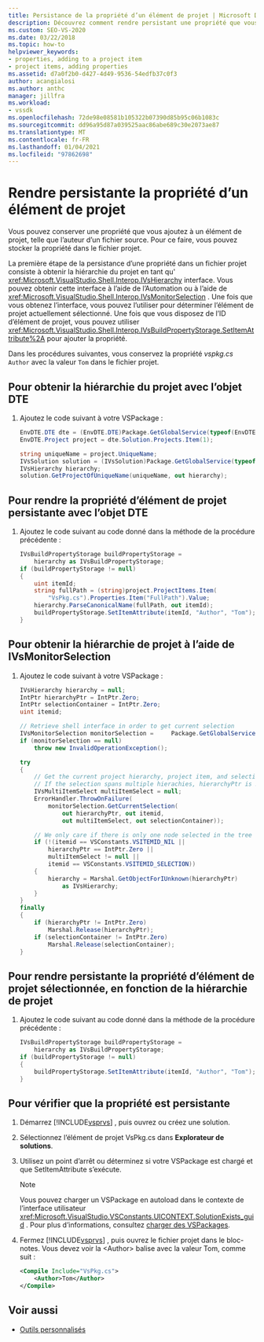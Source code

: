 ```yaml
---
title: Persistance de la propriété d’un élément de projet | Microsoft Docs
description: Découvrez comment rendre persistant une propriété que vous ajoutez à un élément de projet en stockant la propriété dans le fichier projet dans votre type de projet étendu.
ms.custom: SEO-VS-2020
ms.date: 03/22/2018
ms.topic: how-to
helpviewer_keywords:
- properties, adding to a project item
- project items, adding properties
ms.assetid: d7a0f2b0-d427-4d49-9536-54edfb37c0f3
author: acangialosi
ms.author: anthc
manager: jillfra
ms.workload:
- vssdk
ms.openlocfilehash: 72de98e08581b105322b07390d85b95c06b1083c
ms.sourcegitcommit: dd96a95d87a039525aac86abe689c30e2073ae87
ms.translationtype: MT
ms.contentlocale: fr-FR
ms.lasthandoff: 01/04/2021
ms.locfileid: "97862698"
---
```

# <a name="persist-the-property-of-a-project-item"></a>Rendre persistante la propriété d’un élément de projet
Vous pouvez conserver une propriété que vous ajoutez à un élément de projet, telle que l’auteur d’un fichier source. Pour ce faire, vous pouvez stocker la propriété dans le fichier projet.

 La première étape de la persistance d’une propriété dans un fichier projet consiste à obtenir la hiérarchie du projet en tant qu' <xref:Microsoft.VisualStudio.Shell.Interop.IVsHierarchy> interface. Vous pouvez obtenir cette interface à l’aide de l’Automation ou à l’aide de <xref:Microsoft.VisualStudio.Shell.Interop.IVsMonitorSelection> . Une fois que vous obtenez l’interface, vous pouvez l’utiliser pour déterminer l’élément de projet actuellement sélectionné. Une fois que vous disposez de l’ID d’élément de projet, vous pouvez utiliser <xref:Microsoft.VisualStudio.Shell.Interop.IVsBuildPropertyStorage.SetItemAttribute%2A> pour ajouter la propriété.

 Dans les procédures suivantes, vous conservez la propriété *vspkg.cs* `Author` avec la valeur `Tom` dans le fichier projet.

## <a name="to-obtain-the-project-hierarchy-with-the-dte-object"></a>Pour obtenir la hiérarchie du projet avec l’objet DTE

1. Ajoutez le code suivant à votre VSPackage :

    ```csharp
    EnvDTE.DTE dte = (EnvDTE.DTE)Package.GetGlobalService(typeof(EnvDTE.DTE));
    EnvDTE.Project project = dte.Solution.Projects.Item(1);

    string uniqueName = project.UniqueName;
    IVsSolution solution = (IVsSolution)Package.GetGlobalService(typeof(SVsSolution));
    IVsHierarchy hierarchy;
    solution.GetProjectOfUniqueName(uniqueName, out hierarchy);
    ```

## <a name="to-persist-the-project-item-property-with-the-dte-object"></a>Pour rendre la propriété d’élément de projet persistante avec l’objet DTE

1. Ajoutez le code suivant au code donné dans la méthode de la procédure précédente :

    ```csharp
    IVsBuildPropertyStorage buildPropertyStorage =
        hierarchy as IVsBuildPropertyStorage;
    if (buildPropertyStorage != null)
    {
        uint itemId;
        string fullPath = (string)project.ProjectItems.Item(
            "VsPkg.cs").Properties.Item("FullPath").Value;
        hierarchy.ParseCanonicalName(fullPath, out itemId);
        buildPropertyStorage.SetItemAttribute(itemId, "Author", "Tom");
    }
    ```

## <a name="to-obtain-the-project-hierarchy-using-ivsmonitorselection"></a>Pour obtenir la hiérarchie de projet à l’aide de IVsMonitorSelection

1. Ajoutez le code suivant à votre VSPackage :

    ```csharp
    IVsHierarchy hierarchy = null;
    IntPtr hierarchyPtr = IntPtr.Zero;
    IntPtr selectionContainer = IntPtr.Zero;
    uint itemid;

    // Retrieve shell interface in order to get current selection
    IVsMonitorSelection monitorSelection =     Package.GetGlobalService(typeof(SVsShellMonitorSelection)) as     IVsMonitorSelection;
    if (monitorSelection == null)
        throw new InvalidOperationException();

    try
    {
        // Get the current project hierarchy, project item, and selection container for the current selection
        // If the selection spans multiple hierachies, hierarchyPtr is Zero
        IVsMultiItemSelect multiItemSelect = null;
        ErrorHandler.ThrowOnFailure(
            monitorSelection.GetCurrentSelection(
                out hierarchyPtr, out itemid,
                out multiItemSelect, out selectionContainer));

        // We only care if there is only one node selected in the tree
        if (!(itemid == VSConstants.VSITEMID_NIL ||
            hierarchyPtr == IntPtr.Zero ||
            multiItemSelect != null ||
            itemid == VSConstants.VSITEMID_SELECTION))
        {
            hierarchy = Marshal.GetObjectForIUnknown(hierarchyPtr)
                as IVsHierarchy;
        }
    }
    finally
    {
        if (hierarchyPtr != IntPtr.Zero)
            Marshal.Release(hierarchyPtr);
        if (selectionContainer != IntPtr.Zero)
            Marshal.Release(selectionContainer);
    }
    ```

## <a name="to-persist-the-selected-project-item-property-given-the-project-hierarchy"></a>Pour rendre persistante la propriété d’élément de projet sélectionnée, en fonction de la hiérarchie de projet

1. Ajoutez le code suivant au code donné dans la méthode de la procédure précédente :

    ```csharp
    IVsBuildPropertyStorage buildPropertyStorage =
        hierarchy as IVsBuildPropertyStorage;
    if (buildPropertyStorage != null)
    {
        buildPropertyStorage.SetItemAttribute(itemId, "Author", "Tom");
    }
    ```

## <a name="to-verify-that-the-property-is-persisted"></a>Pour vérifier que la propriété est persistante

1. Démarrez [!INCLUDE[vsprvs](../code-quality/includes/vsprvs_md.md)] , puis ouvrez ou créez une solution.

2. Sélectionnez l’élément de projet VsPkg.cs dans **Explorateur de solutions**.

3. Utilisez un point d’arrêt ou déterminez si votre VSPackage est chargé et que SetItemAttribute s’exécute.

   > [!NOTE]
   > Vous pouvez charger un VSPackage en autoload dans le contexte de l’interface utilisateur <xref:Microsoft.VisualStudio.VSConstants.UICONTEXT.SolutionExists_guid> . Pour plus d’informations, consultez [charger des VSPackages](../extensibility/loading-vspackages.md).

4. Fermez [!INCLUDE[vsprvs](../code-quality/includes/vsprvs_md.md)] , puis ouvrez le fichier projet dans le bloc-notes. Vous devez voir la \<Author> balise avec la valeur Tom, comme suit :

   ```xml
   <Compile Include="VsPkg.cs">
       <Author>Tom</Author>
   </Compile>
   ```

## <a name="see-also"></a>Voir aussi

- [Outils personnalisés](../extensibility/internals/custom-tools.md)
